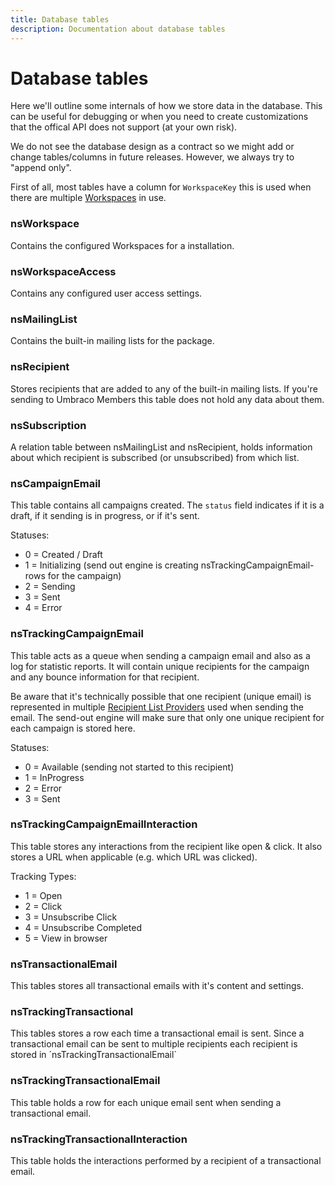 ```yaml
---
title: Database tables
description: Documentation about database tables
---
```

# Database tables

Here we'll outline some internals of how we store data in the database. This can be useful for debugging or when you need to create customizations that the offical API does not support (at your own risk).

We do not see the database design as a contract so we might add or change tables/columns in future releases. However, we always try to "append only".

First of all, most tables have a column for `WorkspaceKey` this is used when there are multiple [Workspaces](../getting-started/basics.md) in use. 

### nsWorkspace
Contains the configured Workspaces for a installation.

### nsWorkspaceAccess
Contains any configured user access settings.

### nsMailingList

Contains the built-in mailing lists for the package.

### nsRecipient

Stores recipients that are added to any of the built-in mailing lists. If you're sending to Umbraco Members this table does not hold any data about them.

### nsSubscription

A relation table between nsMailingList and nsRecipient, holds information about which recipient is subscribed (or unsubscribed) from which list.

### nsCampaignEmail

This table contains all campaigns created. The `status` field indicates if it is a draft, if it sending is in progress, or if it's sent.

Statuses:

* 0 = Created / Draft
* 1 = Initializing (send out engine is creating nsTrackingCampaignEmail-rows for the campaign)
* 2 = Sending
* 3 = Sent
* 4 = Error

### nsTrackingCampaignEmail

This table acts as a queue when sending a campaign email and also as a log for statistic reports. It will contain unique recipients for the campaign and any bounce information for that recipient. 

Be aware that it's technically possible that one recipient (unique email) is represented in multiple [Recipient List Providers](../develop/recipient-list-providers.md) used when sending the email. The send-out engine will make sure that only one unique recipient for each campaign is stored here.

Statuses:

* 0 = Available (sending not started to this recipient)
* 1 = InProgress
* 2 = Error
* 3 = Sent


### nsTrackingCampaignEmailInteraction

This table stores any interactions from the recipient like open & click. It also stores a URL when applicable (e.g. which URL was clicked).

Tracking Types:

* 1 = Open
* 2 = Click
* 3 = Unsubscribe Click
* 4 = Unsubscribe Completed
* 5 = View in browser

### nsTransactionalEmail
This tables stores all transactional emails with it's content and settings.

### nsTrackingTransactional
This tables stores a row each time a transactional email is sent. Since a transactional email can be sent to multiple recipients each recipient is stored in ´nsTrackingTransactionalEmail`

### nsTrackingTransactionalEmail
This table holds a row for each unique email sent when sending a transactional email.

### nsTrackingTransactionalInteraction
This table holds the interactions performed by a recipient of a transactional email.
